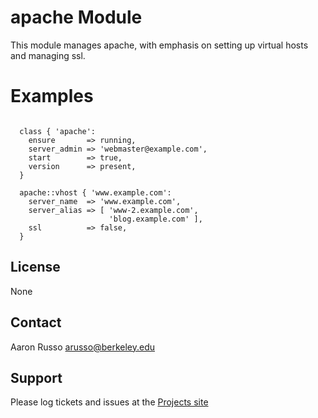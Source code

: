 # apache Module #

This module manages apache, with emphasis on setting up virtual hosts and
managing ssl.

# Examples #

<pre><code>
  class { 'apache':
    ensure       => running,
    server_admin => 'webmaster@example.com',
    start        => true,
    version      => present,
  }

  apache::vhost { 'www.example.com':
    server_name  => 'www.example.com',
    server_alias => [ 'www-2.example.com',
                      'blog.example.com' ],
    ssl          => false,
  }
</code></pre>
 

License
-------

None

Contact
-------

Aaron Russo <arusso@berkeley.edu>

Support
-------

Please log tickets and issues at the
[Projects site](https://github.com/arusso/puppet-apache/issues/)
